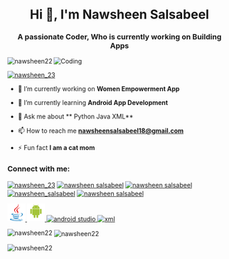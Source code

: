 <h1 align="center">Hi 👋, I'm Nawsheen Salsabeel</h1>
<h3 align="center">A passionate Coder, Who is currently  working on Building Apps </h3>
<img align="right" alt="Coding" width="400" src="https://images-cdn.exchange.art/qshqgr0cjqmr5phD1tK-3gnohYWmfcXwx6VWnk27o38?ext=fastly&optimize=medium">

<p align="left"> <img src="https://komarev.com/ghpvc/?username=nawsheen22&label=Profile%20views&color=0e75b6&style=flat" alt="nawsheen22" /> </p>

<p align="left"> <a href="https://twitter.com/nawsheen_23" target="blank"><img src="https://img.shields.io/twitter/follow/nawsheen_23?logo=twitter&style=for-the-badge" alt="nawsheen_23" /></a> </p>

- 🔭 I’m currently working on **Women Empowerment App**

- 🌱 I’m currently learning **Android App Development**

- 💬 Ask me about ** Python Java XML**

- 📫 How to reach me **nawsheensalsabeel18@gmail.com**

- ⚡ Fun fact **I am a cat mom**

<h3 align="left">Connect with me:</h3>
<p align="left">
<a href="https://twitter.com/nawsheen_23" target="blank"><img align="center" src="https://raw.githubusercontent.com/rahuldkjain/github-profile-readme-generator/master/src/images/icons/Social/twitter.svg" alt="nawsheen_23" height="30" width="40" /></a>
<a href="https://stackoverflow.com/users/nawsheen salsabeel" target="blank"><img align="center" src="https://raw.githubusercontent.com/rahuldkjain/github-profile-readme-generator/master/src/images/icons/Social/stack-overflow.svg" alt="nawsheen salsabeel" height="30" width="40" /></a>
<a href="https://fb.com/nawsheen salsabeel" target="blank"><img align="center" src="https://raw.githubusercontent.com/rahuldkjain/github-profile-readme-generator/master/src/images/icons/Social/facebook.svg" alt="nawsheen salsabeel" height="30" width="40" /></a>
<a href="https://instagram.com/nawsheen_salsabeel" target="blank"><img align="center" src="https://raw.githubusercontent.com/rahuldkjain/github-profile-readme-generator/master/src/images/icons/Social/instagram.svg" alt="nawsheen_salsabeel" height="30" width="40" /></a>
<a href="https://www.hackerrank.com/nawsheen salsabeel" target="blank"><img align="center" src="https://raw.githubusercontent.com/rahuldkjain/github-profile-readme-generator/master/src/images/icons/Social/hackerrank.svg" alt="nawsheen salsabeel" height="30" width="40" /></a>
</p>

<p align="left"> 
  <a href="https://www.java.com" target="_blank" rel="noreferrer"> 
    <img src="https://raw.githubusercontent.com/devicons/devicon/master/icons/java/java-original.svg" alt="java" width="40" height="40"/> 
  </a> 
  <a href="https://developer.android.com" target="_blank" rel="noreferrer"> 
    <img src="https://raw.githubusercontent.com/devicons/devicon/master/icons/android/android-original-wordmark.svg" alt="android" width="40" height="40"/> 
  </a> 
  <a href="https://developer.android.com/studio" target="_blank" rel="noreferrer"> 
    <img src="https://upload.wikimedia.org/wikipedia/commons/3/34/Android_Studio_icon.svg" alt="android studio" width="40" height="40"/> 
  </a> 
  <a href="https://developer.android.com/guide/topics/resources/layout-resource" target="_blank" rel="noreferrer"> 
    <img src="https://cdn.jsdelivr.net/gh/devicons/devicon/icons/xml/xml-original.svg" alt="xml" width="40" height="40"/>
  </a> 
</p>


<p><img align="left" src="https://github-readme-stats.vercel.app/api/top-langs?username=nawsheen22&show_icons=true&locale=en&layout=compact" alt="nawsheen22" /></p>

<p>&nbsp;<img align="center" src="https://github-readme-stats.vercel.app/api?username=nawsheen22&show_icons=true&locale=en" alt="nawsheen22" /></p>

<p><img align="center" src="https://github-readme-streak-stats.herokuapp.com/?user=nawsheen22&" alt="nawsheen22" /></p>
